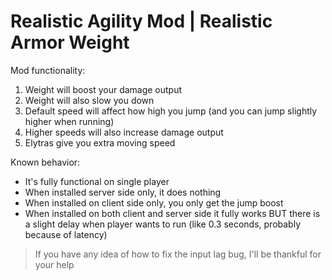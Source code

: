 # Realistic Agility Mod | Realistic Armor Weight

Mod functionality:

1. Weight will boost your damage output
2. Weight will also slow you down
3. Default speed will affect how high you jump (and you can jump slightly higher when running)
4. Higher speeds will also increase damage output
5. Elytras give you extra moving speed

Known behavior:
- It's fully functional on single player
- When installed server side only, it does nothing
- When installed on client side only, you only get the jump boost
- When installed on both client and server side it fully works BUT there is a slight delay when player wants to run (like 0.3 seconds, probably because of latency)

> If you have any idea of how to fix the input lag bug, I'll be thankful for your help
